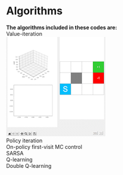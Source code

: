 # Algorithms
**The algorithms included in these codes are:** <br />
Value-iteration <br />
![](https://github.com/rprasan/Reinforcement-Learning/blob/main/Value-based%20algorithms/Videos%20of%20Results/Value%20Iteration.gif) <br />
Policy iteration <br />
On-policy first-visit MC control <br />
SARSA <br />
Q-learning <br />
Double Q-learning <br />

